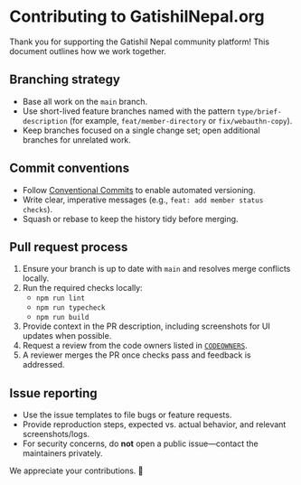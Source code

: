 # Contributing to GatishilNepal.org

Thank you for supporting the Gatishil Nepal community platform! This document outlines how we work together.

## Branching strategy

- Base all work on the `main` branch.
- Use short-lived feature branches named with the pattern `type/brief-description` (for example, `feat/member-directory` or `fix/webauthn-copy`).
- Keep branches focused on a single change set; open additional branches for unrelated work.

## Commit conventions

- Follow [Conventional Commits](https://www.conventionalcommits.org/) to enable automated versioning.
- Write clear, imperative messages (e.g., `feat: add member status checks`).
- Squash or rebase to keep the history tidy before merging.

## Pull request process

1. Ensure your branch is up to date with `main` and resolves merge conflicts locally.
2. Run the required checks locally:
   - `npm run lint`
   - `npm run typecheck`
   - `npm run build`
3. Provide context in the PR description, including screenshots for UI updates when possible.
4. Request a review from the code owners listed in [`CODEOWNERS`](CODEOWNERS).
5. A reviewer merges the PR once checks pass and feedback is addressed.

## Issue reporting

- Use the issue templates to file bugs or feature requests.
- Provide reproduction steps, expected vs. actual behavior, and relevant screenshots/logs.
- For security concerns, do **not** open a public issue—contact the maintainers privately.

We appreciate your contributions. 🙏
